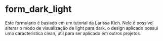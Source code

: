 # form_dark_light

Este formulario é basiado em um tutorial da Larissa Kich. Nele é possível alterar o modo de visualização de light para dark. o design aplicado possui uma caracteristica clean, util para ser aplicado em outros projetos.
